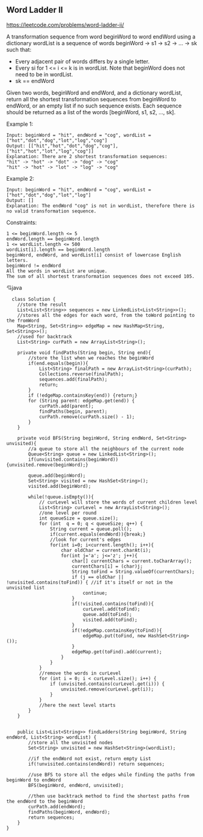 ## Word Ladder II
https://leetcode.com/problems/word-ladder-ii/


A transformation sequence from word beginWord to word endWord using a dictionary wordList is a sequence of words beginWord -> s1 -> s2 -> ... -> sk such that:

- Every adjacent pair of words differs by a single letter.
- Every si for 1 <= i <= k is in wordList. Note that beginWord does not need to be in wordList.
- sk == endWord

Given two words, beginWord and endWord, and a dictionary wordList, return all the shortest transformation sequences from beginWord to endWord, or an empty list if no such sequence exists. Each sequence should be returned as a list of the words [beginWord, s1, s2, ..., sk].

 

Example 1:
    
    Input: beginWord = "hit", endWord = "cog", wordList = ["hot","dot","dog","lot","log","cog"]
    Output: [["hit","hot","dot","dog","cog"],["hit","hot","lot","log","cog"]]
    Explanation: There are 2 shortest transformation sequences:
    "hit" -> "hot" -> "dot" -> "dog" -> "cog"
    "hit" -> "hot" -> "lot" -> "log" -> "cog"

Example 2:

    Input: beginWord = "hit", endWord = "cog", wordList = ["hot","dot","dog","lot","log"]
    Output: []
    Explanation: The endWord "cog" is not in wordList, therefore there is no valid transformation sequence.
    
     

Constraints:

    1 <= beginWord.length <= 5
    endWord.length == beginWord.length
    1 <= wordList.length <= 500
    wordList[i].length == beginWord.length
    beginWord, endWord, and wordList[i] consist of lowercase English letters.
    beginWord != endWord
    All the words in wordList are unique.
    The sum of all shortest transformation sequences does not exceed 105.









  :cupid:java
  
      class Solution {
        //store the result
        List<List<String>> sequences = new LinkedList<List<String>>(); 
        //stores all the edges for each word, from the toWord pointing to the fromWord
        Map<String, Set<String>> edgeMap = new HashMap<String, Set<String>>();
        //used for backtrack
        List<String> curPath = new ArrayList<String>();
    
        private void findPaths(String begin, String end){
            //store the list when we reaches the beginWord
            if(end.equals(begin)){
                List<String> finalPath = new ArrayList<String>(curPath);
                Collections.reverse(finalPath);
                sequences.add(finalPath);
                return;
            }
            if (!edgeMap.containsKey(end)) {return;}
            for (String parent: edgeMap.get(end)) {
                curPath.add(parent);
                findPaths(begin, parent);
                curPath.remove(curPath.size() - 1);
            }
        }
    
        private void BFS(String beginWord, String endWord, Set<String> unvisited){
            //a queue to store all the neighbours of the current node
            Queue<String> queue = new LinkedList<String>();
            if(unvisited.contains(beginWord)){unvisited.remove(beginWord);}
    
            queue.add(beginWord);
            Set<String> visited = new HashSet<String>();
            visited.add(beginWord);
    
            while(!queue.isEmpty()){
                // curLevel will store the words of current children level
                List<String> curLevel = new ArrayList<String>();
                //one level per round
                int queueSize = queue.size();
                for (int  q = 0; q < queueSize; q++) {
                    String current = queue.poll();
                    if(current.equals(endWord)){break;}
                    //look for current's edges
                    for(int i=0; i<current.length(); i++){
                        char oldChar = current.charAt(i);
                        for(int j='a'; j<='z'; j++){
                            char[] currentChars = current.toCharArray();
                            currentChars[i] = (char)j;
                            String toFind = String.valueOf(currentChars);                
                            if (j == oldChar || !unvisited.contains(toFind)) { //if it's itself or not in the unvisited list
                                continue;
                            }    
                            if(!visited.contains(toFind)){
                                curLevel.add(toFind);
                                queue.add(toFind);
                                visited.add(toFind);
                            }
                            if(!edgeMap.containsKey(toFind)){
                                edgeMap.put(toFind, new HashSet<String>());
                            }
                            edgeMap.get(toFind).add(current);
                        }
                    }
                }
                //remove the words in curLevel
                for (int i = 0; i < curLevel.size(); i++) {
                    if (unvisited.contains(curLevel.get(i))) {
                        unvisited.remove(curLevel.get(i));
                    }
                }
                //here the next level starts
            }
        }
    
        
        public List<List<String>> findLadders(String beginWord, String endWord, List<String> wordList) {
            //store all the unvisited nodes
            Set<String> unvisited = new HashSet<String>(wordList);
    
            //if the endWord not exist, return empty List
            if(!unvisited.contains(endWord)) return sequences; 
    
            //use BFS to store all the edges while finding the paths from beginWord to endWord
            BFS(beginWord, endWord, unvisited);
    
            //then use backtrack method to find the shortest paths from the endWord to the beginWord
            curPath.add(endWord);
            findPaths(beginWord, endWord);
            return sequences;
        }
    }
